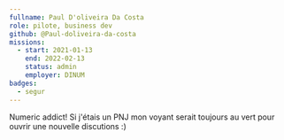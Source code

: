 ```yaml
---
fullname: Paul D'oliveira Da Costa
role: pilote, business dev 
github: @Paul-doliveira-da-costa
missions:
  - start: 2021-01-13
    end: 2022-02-13
    status: admin
    employer: DINUM
badges:
  - segur
---
```


Numeric addict! Si j'étais un PNJ mon voyant serait toujours au vert pour ouvrir une nouvelle discutions :)
